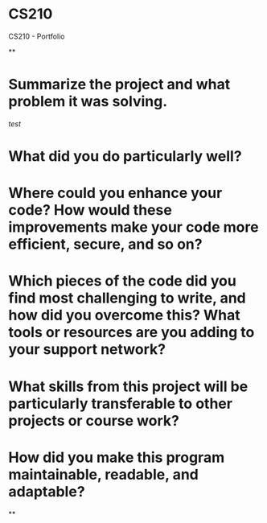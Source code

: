 # CS210
CS210 - Portfolio

**

# Summarize the project and what problem it was solving.
<i> test </i> 
    
# What did you do particularly well?
    
# Where could you enhance your code? How would these improvements make your code more efficient, secure, and so on?
    
# Which pieces of the code did you find most challenging to write, and how did you overcome this? What tools or resources are you adding to your support network?
    
# What skills from this project will be particularly transferable to other projects or course work?
    
# How did you make this program maintainable, readable, and adaptable?
    
**
